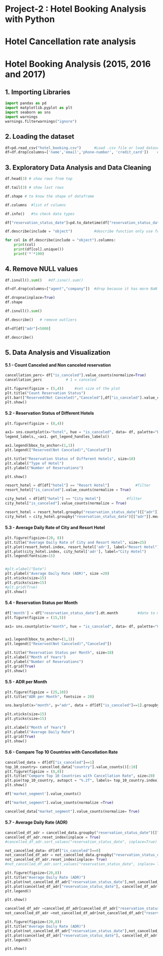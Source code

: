# Project-2 : Hotel Booking Analysis with Python
# Hotel Cancellation rate analysis

# Hotel Booking Analysis (2015, 2016 and 2017)


## 1. Importing Libraries


```python
import pandas as pd
import matplotlib.pyplot as plt
import seaborn as sns
import warnings
warnings.filterwarnings("ignore")
```
## 2. Loading the dataset
```python
df=pd.read_csv("hotel_booking.csv")      #Load .csv file or load dataset
df=df.drop(columns=['name','email','phone-number', 'credit_card'])    #drop some columns
```
## 3. Exploratory Data Analysis and Data Cleaning
```python
df.head(3) # show rows from top
```
```python
df.tail(3) # show last rows 
```
```python
df.shape # to know the shape of dataframe
```
```python
df.columns  #list of columns
```
```python
df.info()   #to check data types
```
```python
df["reservation_status_date"]=pd.to_datetime(df["reservation_status_date"])  # convert object to datetime datatype
```
```python
df.describe(include = "object")          #describe function only use for numeric value but if you use include = 'object', then you will get summary statistics for object
```
```python
for col in df.describe(include = "object").columns:
    print(col)
    print(df[col].unique())
    print('*'*100)
```
## 4. Remove NULL values
```python
df.isnull().sum()   #df.isna().sum()
```

```python
df=df.drop(columns=["agent","company"])  #drop because it has more NaN values
```
```python
df.dropna(inplace=True)
df.shape
```
```python
df.isnull().sum()
```
```python
df.describe()   # remove outliers
```
```python
df=df[df["adr"]<5000]
```
```python
df.describe()
```
## 5. Data Analysis and Visualization

#### 5.1 - Count Canceled and Non canceled reservation
```python
cancellation_perc= df["is_canceled"].value_counts(normalize=True)
cancellation_perc           # 1 = canceled
```
```python
plt.figure(figsize = (5,4))     #set size of the plot
plt.title("Count Reservation Status")
plt.bar(["Reserved(Not Canceled)","Canceled"],df["is_canceled"].value_counts(), edgecolor = 'k', color='g', width = 0.5)
plt.show()
```
#### 5.2 - Reservation Status of Different Hotels
```python
plt.figure(figsize = (8,4))

ax1= sns.countplot(x="hotel", hue = "is_canceled", data= df, palette="Blues")
legend_labels,_=ax1. get_legend_handles_labels()

ax1.legend(bbox_to_anchor=(1,1))
plt.legend(["Reserved(Not Canceled)","Canceled"])

plt.title("Reservation Status of Different Hotels", size=18)
plt.xlabel("Type of Hotel")
plt.ylabel("Number of Reservations")

plt.show()
```
```python
resort_hotel = df[df["hotel"] == "Resort Hotel"]            #filter 
resort_hotel["is_canceled"].value_counts(normalize = True)
```
```python
city_hotel = df[df["hotel"] == "City Hotel"]            #filter 
city_hotel["is_canceled"].value_counts(normalize = True)
```
```python
resort_hotel = resort_hotel.groupby("reservation_status_date")[["adr"]].mean()
city_hotel = city_hotel.groupby("reservation_status_date")[["adr"]].mean()
```
#### 5.3 - Average Daily Rate of City and Resort Hotel
```python
plt.figure(figsize=(20, 8))
plt.title("Average Daily Rate of City and Resort Hotel", size=25)
plt.plot(resort_hotel.index, resort_hotel['adr'], label="Resort Hotel")
plt.plot(city_hotel.index, city_hotel['adr'], label="City Hotel")
plt.legend(fontsize=15)


#plt.xlabel("Date")
plt.ylabel("Average Daily Rate (ADR)", size =20)
plt.xticks(size=15)
plt.yticks(size=15)
#plt.grid(True)
plt.show()
```

#### 5.4 - Reservation Status per Month
```python
df['month'] = df["reservation_status_date"].dt.month         #date to month
plt.figure(figsize = (15,5))

ax1= sns.countplot(x="month", hue = "is_canceled", data= df, palette="Greens")


ax1.legend(bbox_to_anchor=(1,1))
plt.legend(["Reserved(Not Canceled)","Canceled"])

plt.title("Reservation Status per Month", size=18)
plt.xlabel("Month of Years")
plt.ylabel("Number of Reservations")
plt.grid(True)
plt.show()
```
#### 5.5 - ADR per Month
```python
plt.figure(figsize = (25,10))
plt.title("ADR per Month", fontsize = 20)

sns.barplot(x="month", y="adr", data = df[df["is_canceled"]==1].groupby("month")[["adr"]].mean().reset_index())

plt.xticks(size=15)
plt.yticks(size=15)

plt.xlabel("Month of Years")
plt.ylabel("Average Daily Rate")
plt.grid(True)
plt.show()
```
#### 5.6 - Compare Top 10 Countries with Cancellation Rate
```python
cancelled_data = df[df["is_canceled"]==1]
top_10_country= cancelled_data["country"].value_counts()[:10]
plt.figure(figsize = (8,8))
plt.title("Compare Top 10 Countries with Cancellation Rate", size=20)
plt.pie(top_10_country, autopct = "%.2f", labels= top_10_country.index)
plt.show()
```
```python
df['market_segment'].value_counts()
```
```python
df["market_segment"].value_counts(normalize =True)
```
```python
cancelled_data["market_segment"].value_counts(normalize= True)
```
#### 5.7 - Average Daily Rate (ADR)
```python
cancelled_df_adr = cancelled_data.groupby("reservation_status_date")[["adr"]].mean()
cancelled_df_adr.reset_index(inplace = True)
#cancelled_df_adr.sort_values("reservation_status_date", inplace=True)

not_cancelled_data= df[df["is_canceled"]==0]
not_cancelled_df_adr = not_cancelled_data.groupby("reservation_status_date")[["adr"]].mean()
not_cancelled_df_adr.reset_index(inplace= True)
#not_cancelled_df_adr.sort_values("reservation_status_date", inplace= True)

plt.figure(figsize=(20,8))
plt.title("Average Daily Rate (ADR)")
plt.plot(not_cancelled_df_adr["reservation_status_date"],not_cancelled_df_adr['adr'], label = "not cancelled", color="orange")
plt.plot(cancelled_df_adr["reservation_status_date"], cancelled_df_adr['adr'], label = "cancelled", color= "green")
plt.legend()

plt.show()

```



```python
cancelled_df_adr =cancelled_df_adr[cancelled_df_adr["reservation_status_date"]> "2015-12"]   #& cancelled_df_adr[]]
not_cancelled_df_adr =not_cancelled_df_adr[not_cancelled_df_adr["reservation_status_date"]> "2015-12"]   #& cancelled_df_adr[]]
```                                 
```python                   
plt.figure(figsize=(20,8))
plt.title("Average Daily Rate (ADR)")
plt.plot(not_cancelled_df_adr["reservation_status_date"],not_cancelled_df_adr['adr'], label = "not cancelled", color="orange")
plt.plot(cancelled_df_adr["reservation_status_date"], cancelled_df_adr['adr'], label = "cancelled", color= "green")
plt.legend()

plt.show()
```


